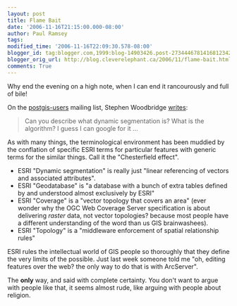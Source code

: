 ```yaml
---
layout: post
title: Flame Bait
date: '2006-11-16T21:15:00.000-08:00'
author: Paul Ramsey
tags: 
modified_time: '2006-11-16T22:09:30.578-08:00'
blogger_id: tag:blogger.com,1999:blog-14903426.post-2734446781416812342
blogger_orig_url: http://blog.cleverelephant.ca/2006/11/flame-bait.html
comments: True
---
```


Why end the evening on a high note, when I can end it rancourously and full of bile!

On the [postgis-users](http://lists.osgeo.org.net/mailman/listinfo/postgis-users) mailing list, Stephen Woodbridge [writes](https://lists.osgeo.org/pipermail/postgis-users/2006-November/013882.html):

> Can you describe what dynamic segmentation is? What is the algorithm? I guess I can google for it ...

As with many things, the terminological environment has been muddied by the conflation of specific ESRI terms for particular features with generic terms for the similar things.  Call it the "Chesterfield effect".

* ESRI "Dynamic segmentation" is really just "linear referencing of vectors and associated attributes".
* ESRI "Geodatabase" is "a database with a bunch of extra tables defined by and understood almost exclusively by ESRI"
* ESRI "Coverage" is a "vector topology that covers an area" (ever wonder why the OGC Web Coverage Server specification is about delivering *raster* data, not vector topologies? because most people have a different understanding of the word than us GIS brainwashees).
* ESRI "Topology" is a "middleware enforcement of spatial relationship rules"

ESRI rules the intellectual world of GIS people so thoroughly that they define the very limits of the possible. Just last week someone told me "oh, editing features over the web? the only way to do that is with ArcServer". 

The **only** way, and said with complete certainty. You don't want to argue with people like that, it seems almost rude, like arguing with people about religion.